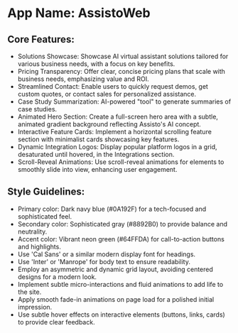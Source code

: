 # **App Name**: AssistoWeb

## Core Features:

- Solutions Showcase: Showcase AI virtual assistant solutions tailored for various business needs, with a focus on key benefits.
- Pricing Transparency: Offer clear, concise pricing plans that scale with business needs, emphasizing value and ROI.
- Streamlined Contact: Enable users to quickly request demos, get custom quotes, or contact sales for personalized assistance.
- Case Study Summarization: AI-powered "tool" to generate summaries of case studies.
- Animated Hero Section: Create a full-screen hero area with a subtle, animated gradient background reflecting Assisto's AI concept.
- Interactive Feature Cards: Implement a horizontal scrolling feature section with minimalist cards showcasing key features.
- Dynamic Integration Logos: Display popular platform logos in a grid, desaturated until hovered, in the Integrations section.
- Scroll-Reveal Animations: Use scroll-reveal animations for elements to smoothly slide into view, enhancing user engagement.

## Style Guidelines:

- Primary color: Dark navy blue (#0A192F) for a tech-focused and sophisticated feel.
- Secondary color: Sophisticated gray (#8892B0) to provide balance and neutrality.
- Accent color: Vibrant neon green (#64FFDA) for call-to-action buttons and highlights.
- Use 'Cal Sans' or a similar modern display font for headings.
- Use 'Inter' or 'Manrope' for body text to ensure readability.
- Employ an asymmetric and dynamic grid layout, avoiding centered designs for a modern look.
- Implement subtle micro-interactions and fluid animations to add life to the site.
- Apply smooth fade-in animations on page load for a polished initial impression.
- Use subtle hover effects on interactive elements (buttons, links, cards) to provide clear feedback.